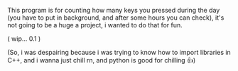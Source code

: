 
This program is for counting how many keys you pressed during the day (you have to put in background, and after some hours you can check), it's not going to be a huge a project, i wanted to do that for fun.



( wip... 0.1 )

(So, i was despairing because i was trying to know how to import libraries in C++, and i wanna just chill rn, and
python is good for chilling 👍)

